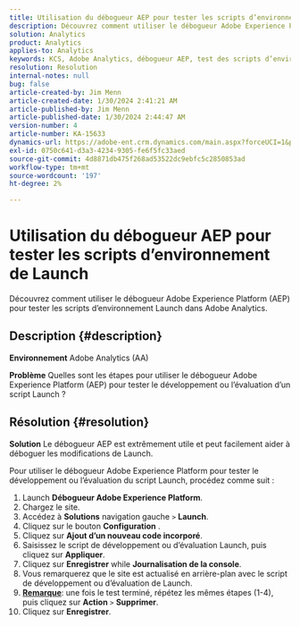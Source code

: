 ```yaml
---
title: Utilisation du débogueur AEP pour tester les scripts d’environnement de Launch
description: Découvrez comment utiliser le débogueur Adobe Experience Platform (AEP) pour tester les scripts d’environnement Launch dans Adobe Analytics.
solution: Analytics
product: Analytics
applies-to: Analytics
keywords: KCS, Adobe Analytics, débogueur AEP, test des scripts d’environnement Launch, Adobe Experience Platform, comment
resolution: Resolution
internal-notes: null
bug: false
article-created-by: Jim Menn
article-created-date: 1/30/2024 2:41:21 AM
article-published-by: Jim Menn
article-published-date: 1/30/2024 2:44:47 AM
version-number: 4
article-number: KA-15633
dynamics-url: https://adobe-ent.crm.dynamics.com/main.aspx?forceUCI=1&pagetype=entityrecord&etn=knowledgearticle&id=ae299c0a-19bf-ee11-9079-6045bd006268
exl-id: 0750c641-d3a3-4234-9305-fe6f5fc33aed
source-git-commit: 4d8871db475f268ad53522dc9ebfc5c2850853ad
workflow-type: tm+mt
source-wordcount: '197'
ht-degree: 2%

---
```


# Utilisation du débogueur AEP pour tester les scripts d’environnement de Launch


Découvrez comment utiliser le débogueur Adobe Experience Platform (AEP) pour tester les scripts d’environnement Launch dans Adobe Analytics.

## Description {#description}


<b>Environnement</b>
Adobe Analytics (AA)

<b>Problème</b>
Quelles sont les étapes pour utiliser le débogueur Adobe Experience Platform (AEP) pour tester le développement ou l’évaluation d’un script Launch ?


## Résolution {#resolution}


<b>Solution</b>
Le débogueur AEP est extrêmement utile et peut facilement aider à déboguer les modifications de Launch.

Pour utiliser le débogueur Adobe Experience Platform pour tester le développement ou l’évaluation du script Launch, procédez comme suit :

1. Launch <b>Débogueur Adobe Experience Platform</b>.
2. Chargez le site.
3. Accédez à <b>Solutions</b> navigation gauche `>`  <b>Launch</b>.
4. Cliquez sur le bouton <b>Configuration</b> .
5. Cliquez sur <b>Ajout d’un nouveau code incorporé</b>.
6. Saisissez le script de développement ou d’évaluation Launch, puis cliquez sur <b>Appliquer</b>.
7. Cliquez sur <b>Enregistrer</b> while <b>Journalisation de la console</b>.
8. Vous remarquerez que le site est actualisé en arrière-plan avec le script de développement ou d’évaluation de Launch.
9. <b><u>Remarque</u></b>: une fois le test terminé, répétez les mêmes étapes (1-4), puis cliquez sur <b>Action</b> `>`  <b>Supprimer</b>.
10. Cliquez sur <b>Enregistrer</b>.
